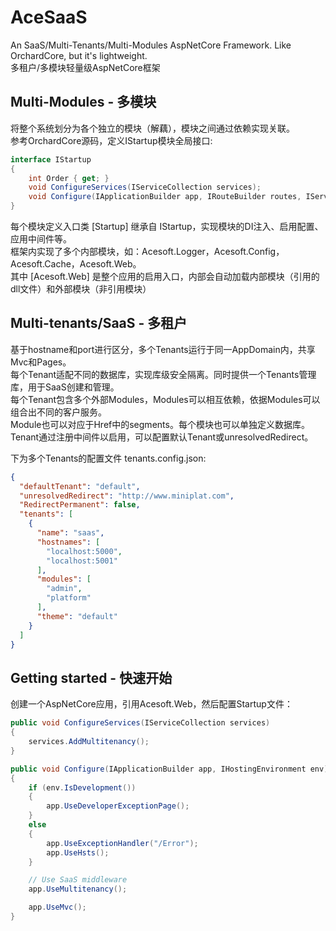 # AceSaaS
An SaaS/Multi-Tenants/Multi-Modules AspNetCore Framework. Like OrchardCore, but it's lightweight.  
多租户/多模块轻量级AspNetCore框架

## Multi-Modules - 多模块
将整个系统划分为各个独立的模块（解藕），模块之间通过依赖实现关联。  
参考OrchardCore源码，定义IStartup模块全局接口:
```csharp
interface IStartup
{
    int Order { get; }
    void ConfigureServices(IServiceCollection services);
    void Configure(IApplicationBuilder app, IRouteBuilder routes, IServiceProvider services);
}
```    
每个模块定义入口类 [Startup] 继承自 IStartup，实现模块的DI注入、启用配置、应用中间件等。  
框架内实现了多个内部模块，如：Acesoft.Logger，Acesoft.Config，Acesoft.Cache，Acesoft.Web。  
其中 [Acesoft.Web] 是整个应用的启用入口，内部会自动加载内部模块（引用的dll文件）和外部模块（非引用模块）

## Multi-tenants/SaaS - 多租户
基于hostname和port进行区分，多个Tenants运行于同一AppDomain内，共享Mvc和Pages。  
每个Tenant适配不同的数据库，实现库级安全隔离。同时提供一个Tenants管理库，用于SaaS创建和管理。    
每个Tenant包含多个外部Modules，Modules可以相互依赖，依据Modules可以组合出不同的客户服务。  
Module也可以对应于Href中的segments。每个模块也可以单独定义数据库。  
Tenant通过注册中间件以启用，可以配置默认Tenant或unresolvedRedirect。  

下为多个Tenants的配置文件 tenants.config.json:  
```json
{
  "defaultTenant": "default",
  "unresolvedRedirect": "http://www.miniplat.com",
  "RedirectPermanent": false,
  "tenants": [
    {
      "name": "saas",
      "hostnames": [
        "localhost:5000",
        "localhost:5001"
      ],
      "modules": [
        "admin",
        "platform"
      ],
      "theme": "default"
    }
  ]
}
```
## Getting started - 快速开始  
创建一个AspNetCore应用，引用Acesoft.Web，然后配置Startup文件：
```csharp
public void ConfigureServices(IServiceCollection services)
{
    services.AddMultitenancy();
}

public void Configure(IApplicationBuilder app, IHostingEnvironment env)
{
    if (env.IsDevelopment())
    {
        app.UseDeveloperExceptionPage();
    }
    else
    {
        app.UseExceptionHandler("/Error");
        app.UseHsts();
    }

    // Use SaaS middleware
    app.UseMultitenancy();

    app.UseMvc();
}
```
